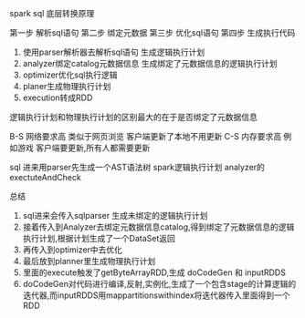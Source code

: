 spark sql 底层转换原理

第一步 解析sql语句
第二步 绑定元数据
第三步 优化sql语句
第四步 生成执行代码

1. 使用parser解析器去解析sql语句 生成逻辑执行计划
2. analyzer绑定catalog元数据信息 生成绑定了元数据信息的逻辑执行计划
3. optimizer优化sql执行逻辑
4. planer生成物理执行计划
5. execution转成RDD 

逻辑执行计划和物理执行计划的区别最大的在于是否绑定了元数据信息

B-S 网络要求高 类似于网页浏览 客户端更新了本地不用更新
C-S 内存要求高 例如游戏  客户端要更新,所有人都需要更新


sql 进来用parser先生成一个AST语法树 spark逻辑执行计划 
analyzer的exectuteAndCheck 

总结
1. sql进来会传入sqlparser 生成未绑定的逻辑执行计划
2. 接着传入到Analyzer去绑定元数据信息catalog,得到绑定了元数据信息的逻辑执行计划,根据计划生成了一个DataSet返回
3. 再传入到optimizer中去优化
4. 最后放到planner里生成物理执行计划
5. 里面的execute触发了getByteArrayRDD,生成 doCodeGen 和 inputRDDS
6. doCodeGen对代码进行编译,反射,实例化,生成了一个包含stage的计算逻辑的迭代器,而inputRDDS用mappartitionswithindex将迭代器传入里面得到一个RDD